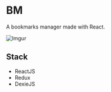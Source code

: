 # BM
A bookmarks manager made with React.

![Imgur](https://i.imgur.com/tJOxhs1.png)

## Stack
  - ReactJS
  - Redux
  - DexieJS
